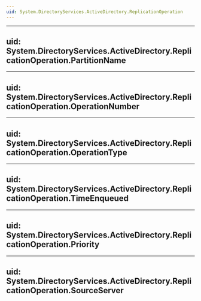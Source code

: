```yaml
---
uid: System.DirectoryServices.ActiveDirectory.ReplicationOperation
---
```


---
uid: System.DirectoryServices.ActiveDirectory.ReplicationOperation.PartitionName
---

---
uid: System.DirectoryServices.ActiveDirectory.ReplicationOperation.OperationNumber
---

---
uid: System.DirectoryServices.ActiveDirectory.ReplicationOperation.OperationType
---

---
uid: System.DirectoryServices.ActiveDirectory.ReplicationOperation.TimeEnqueued
---

---
uid: System.DirectoryServices.ActiveDirectory.ReplicationOperation.Priority
---

---
uid: System.DirectoryServices.ActiveDirectory.ReplicationOperation.SourceServer
---
